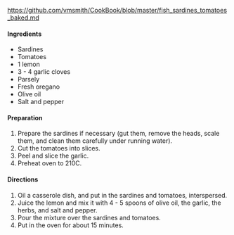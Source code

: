 https://github.com/vmsmith/CookBook/blob/master/fish_sardines_tomatoes_baked.md


#### Ingredients   
* Sardines  
* Tomatoes  
* 1 lemon  
* 3 - 4 garlic cloves  
* Parsely  
* Fresh oregano  
* Olive oil  
* Salt and pepper  

#### Preparation   

1. Prepare the sardines if necessary (gut them, remove the heads, scale them, and clean them carefully under running water).  
2. Cut the tomatoes into slices. 
3. Peel and slice the garlic.  
4. Preheat oven to 210C. 

#### Directions  

1. Oil a casserole dish, and put in the sardines and tomatoes, interspersed.  
2. Juice the lemon and mix it with 4 - 5 spoons of olive oil, the garlic, the herbs, and salt and pepper.  
3. Pour the mixture over the sardines and tomatoes.  
4. Put in the oven for about 15 minutes. 

